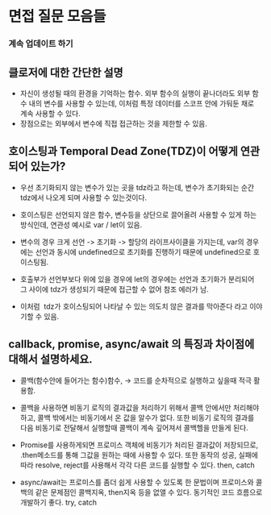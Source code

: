 # 면접 질문 모음들

### 계속 업데이트 하기

## 클로저에 대한 간단한 설명

- 자신이 생성될 때의 환경을 기억하는 함수. 외부 함수의 실행이 끝나더라도 외부 함수 내의 변수를 사용할 수 있는데, 이처럼 특정 데이터를 스코프 안에 가둬둔 채로 계속 사용할 수 있다.
- 장점으로는 외부에서 변수에 직접 접근하는 것을 제한할 수 있음.

## 호이스팅과 Temporal Dead Zone(TDZ)이 어떻게 연관되어 있는가?

- 우선 초기화되지 않는 변수가 있는 곳을 tdz라고 하는데, 변수가 초기화되는 순간 tdz에서 나오게 되며 사용할 수 있는것이다.
- 호이스팅은 선언되지 않은 함수, 변수등을 상단으로 끌어올려 사용할 수 있게 하는 방식인데, 연관성 예시로 var / let이 있음.

- 변수의 경우 크게 선언 -> 초기화 -> 할당의 라이프사이클을 가지는데, var의 경우에는 선언과 동시에 undefined으로 초기화를 진행하기 때문에 undefined으로 호이스팅됨.
- 호출부가 선언부보다 위에 있을 경우에 let의 경우에는 선언과 초기화가 분리되어 그 사이에 tdz가 생성되기 때문에 접근할 수 없어 참조 에러가 남.
- 이처럼  tdz가 호이스팅되어 나타날 수 있는 의도치 않은 결과를 막아준다 라고 이야기할 수 있음.

## callback, promise, async/await 의 특징과 차이점에 대해서 설명하세요.

- 콜백(함수안에 들어가는 함수)함수, → 코드를 순차적으로 실행하고 싶을때 적극 활용함.
- 콜백을 사용하면 비동기 로직의 결과값을 처리하기 위해서 콜백 안에서만 처리해야하고, 콜백 밖에서는 비동기에서 온 값을 알수가 없다. 또한 비동기 로직의 결과를 다음 비동기로 전달해서 실행할때 콜백이 계속 깊어져서 콜백헬을 만들게 된다.

- Promise를 사용하게되면 프로미스 객체에 비동기가 처리된 결과값이 저장되므로, .then메소드를 통해 그값을 원하는 때에 사용할 수 있다. 또한 동작의 성공, 실패에 따라 resolve, reject를 사용해서 각각 다른 코드를 실행할 수 있다. then, catch

- async/await는 프로미스를 좀더 쉽게 사용할 수 있도록 한 문법이며 프로미스와 콜백의 같은 문제점인 콜백지옥, then지옥 등을 없앨 수 있다. 동기적인 코드 흐름으로 개발하기 좋다. try, catch
